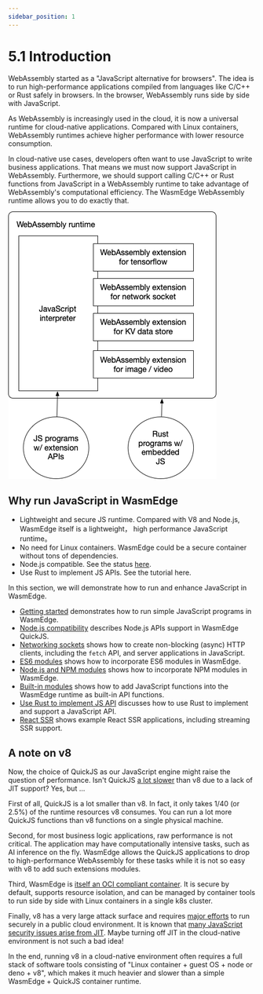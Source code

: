 ```yaml
---
sidebar_position: 1
---
```


# 5.1 Introduction

WebAssembly started as a "JavaScript alternative for browsers". The idea is to run high-performance applications compiled from languages like C/C++ or Rust safely in browsers. In the browser, WebAssembly runs side by side with JavaScript.

As WebAssembly is increasingly used in the cloud, it is now a universal runtime for cloud-native applications. Compared with Linux containers, WebAssembly runtimes achieve higher performance with lower resource consumption.

In cloud-native use cases, developers often want to use JavaScript to write business applications. That means we must now support JavaScript in WebAssembly. Furthermore, we should support calling C/C++ or Rust functions from JavaScript in a WebAssembly runtime to take advantage of WebAssembly's computational efficiency. The WasmEdge WebAssembly runtime allows you to do exactly that.

![javascript](javascript.png)

## Why run JavaScript in WasmEdge

-   Lightweight and secure JS runtime. Compared with V8 and Node.js, WasmEdge itself is a lightweight， high performance JavaScript runtime。
-   No need for Linux containers. WasmEdge could be a secure container without tons of dependencies.
-   Node.js compatible. See the status [here](https://github.com/WasmEdge/WasmEdge/issues/1535).
-   Use Rust to implement JS APIs. See the tutorial here.

In this section, we will demonstrate how to run and enhance JavaScript in WasmEdge.

-   [Getting started](hello_world) demonstrates how to run simple JavaScript programs in WasmEdge.
-   [Node.js compatibility](nodejs) describes Node.js APIs support in WasmEdge QuickJS.
-   [Networking sockets](networking) shows how to create non-blocking (async) HTTP clients, including the `fetch` API, and server applications in JavaScript.
-   [ES6 modules](es6) shows how to incorporate ES6 modules in WasmEdge.
-   [Node.js and NPM modules](npm) shows how to incorporate NPM modules in WasmEdge.
-   [Built-in modules](modules) shows how to add JavaScript functions into the WasmEdge runtime as built-in API functions.
-   [Use Rust to implement JS API](rust) discusses how to use Rust to implement and support a JavaScript API.
-   [React SSR](ssr) shows example React SSR applications, including streaming SSR support.

## A note on v8

Now, the choice of QuickJS as our JavaScript engine might raise the question of performance. Isn't QuickJS [a lot slower](https://bellard.org/quickjs/bench.html) than v8 due to a lack of JIT support? Yes, but ...

First of all, QuickJS is a lot smaller than v8. In fact, it only takes 1/40 (or 2.5%) of the runtime resources v8 consumes. You can run a lot more QuickJS functions than v8 functions on a single physical machine.

Second, for most business logic applications, raw performance is not critical. The application may have computationally intensive tasks, such as AI inference on the fly. WasmEdge allows the QuickJS applications to drop to high-performance WebAssembly for these tasks while it is not so easy with v8 to add such extensions modules.

Third, WasmEdge is [itself an OCI compliant container](../deploy/intro). It is secure by default, supports resource isolation, and can be managed by container tools to run side by side with Linux containers in a single k8s cluster.

Finally, v8 has a very large attack surface and requires [major efforts](https://blog.cloudflare.com/mitigating-spectre-and-other-security-threats-the-cloudflare-workers-security-model/) to run securely in a public cloud environment. It is known that [many JavaScript security issues arise from JIT](https://www.theregister.com/2021/08/06/edge_super_duper_security_mode/). Maybe turning off JIT in the cloud-native environment is not such a bad idea!

In the end, running v8 in a cloud-native environment often requires a full stack of software tools consisting of "Linux container + guest OS + node or deno + v8", which makes it much heavier and slower than a simple WasmEdge + QuickJS container runtime.
